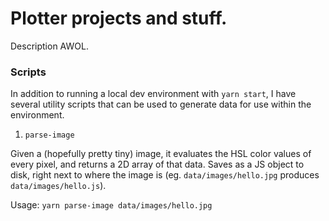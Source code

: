 # Plotter projects and stuff.

Description AWOL.

### Scripts

In addition to running a local dev environment with `yarn start`, I have several utility scripts that can be used to generate data for use within the environment.

1. `parse-image`

Given a (hopefully pretty tiny) image, it evaluates the HSL color values of every pixel, and returns a 2D array of that data. Saves as a JS object to disk, right next to where the image is (eg. `data/images/hello.jpg` produces `data/images/hello.js`).

Usage:
`yarn parse-image data/images/hello.jpg`
